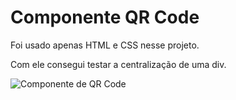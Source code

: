 # Componente QR Code

Foi usado apenas HTML e CSS nesse projeto.

Com ele consegui testar a centralização de uma div.

![Componente de QR Code](https://github.com/KamiahAlves/desafios-de-html-css/assets/31547468/40c5009a-db68-461c-94e1-555c23a362ad)

